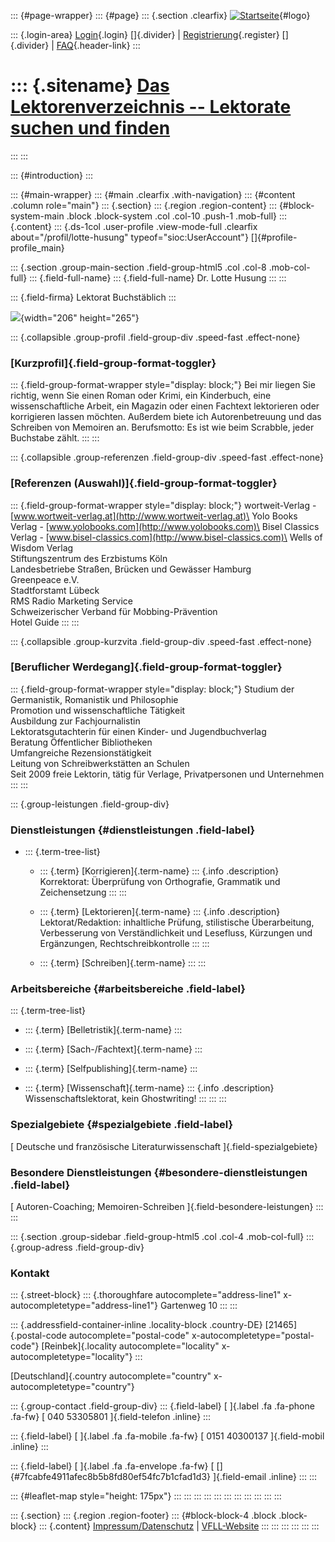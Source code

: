::: {#page-wrapper}
::: {#page}
::: {.section .clearfix}
[![Startseite](https://www.lektoren.de/sites/default/files/VfLL_logo.jpg)](/ "Startseite"){#logo}

::: {.login-area}
[Login](/user){.login} []{.divider} \|
[Registrierung](/user/register){.register} []{.divider} \|
[FAQ](/faq-page){.header-link}
:::

::: {.sitename}
[Das Lektorenverzeichnis -- Lektorate suchen und finden](/ "Startseite")
========================================================================
:::
:::

::: {#introduction}
:::

::: {#main-wrapper}
::: {#main .clearfix .with-navigation}
::: {#content .column role="main"}
::: {.section}
::: {.region .region-content}
::: {#block-system-main .block .block-system .col .col-10 .push-1 .mob-full}
::: {.content}
::: {.ds-1col .user-profile .view-mode-full .clearfix about="/profil/lotte-husung" typeof="sioc:UserAccount"}
[]{#profile-profile_main}

::: {.section .group-main-section .field-group-html5 .col .col-8 .mob-col-full}
::: {.field-full-name}
::: {.field-full-name}
Dr. Lotte Husung
:::
:::

::: {.field-firma}
Lektorat Buchstäblich
:::

![](https://www.lektoren.de/sites/default/files/styles/profile-image-full/public/users/profile_img/portrait-klein_0.jpg?itok=0qdDl7xq){width="206"
height="265"}

::: {.collapsible .group-profil .field-group-div .speed-fast .effect-none}
### [Kurzprofil]{.field-group-format-toggler}

::: {.field-group-format-wrapper style="display: block;"}
Bei mir liegen Sie richtig, wenn Sie einen Roman oder Krimi, ein
Kinderbuch, eine wissenschaftliche Arbeit, ein Magazin oder einen
Fachtext lektorieren oder korrigieren lassen möchten. Außerdem biete ich
Autorenbetreuung und das Schreiben von Memoiren an. Berufsmotto: Es ist
wie beim Scrabble, jeder Buchstabe zählt.
:::
:::

::: {.collapsible .group-referenzen .field-group-div .speed-fast .effect-none}
### [Referenzen (Auswahl)]{.field-group-format-toggler}

::: {.field-group-format-wrapper style="display: block;"}
wortweit-Verlag -
[www.wortweit-verlag.at](http://www.wortweit-verlag.at)\
Yolo Books Verlag - [www.yolobooks.com](http://www.yolobooks.com)\
Bisel Classics Verlag -
[www.bisel-classics.com](http://www.bisel-classics.com)\
Wells of Wisdom Verlag\
Stiftungszentrum des Erzbistums Köln\
Landesbetriebe Straßen, Brücken und Gewässer Hamburg\
Greenpeace e.V.\
Stadtforstamt Lübeck\
RMS Radio Marketing Service\
Schweizerischer Verband für Mobbing-Prävention\
Hotel Guide
:::
:::

::: {.collapsible .group-kurzvita .field-group-div .speed-fast .effect-none}
### [Beruflicher Werdegang]{.field-group-format-toggler}

::: {.field-group-format-wrapper style="display: block;"}
Studium der Germanistik, Romanistik und Philosophie\
Promotion und wissenschaftliche Tätigkeit\
Ausbildung zur Fachjournalistin\
Lektoratsgutachterin für einen Kinder- und Jugendbuchverlag\
Beratung Öffentlicher Bibliotheken\
Umfangreiche Rezensionstätigkeit\
Leitung von Schreibwerkstätten an Schulen\
Seit 2009 freie Lektorin, tätig für Verlage, Privatpersonen und
Unternehmen
:::
:::

::: {.group-leistungen .field-group-div}
### Dienstleistungen {#dienstleistungen .field-label}

-   ::: {.term-tree-list}
    -   ::: {.term}
        [Korrigieren]{.term-name}
        ::: {.info .description}
        Korrektorat: Überprüfung von Orthografie, Grammatik und
        Zeichensetzung
        :::
        :::

    -   ::: {.term}
        [Lektorieren]{.term-name}
        ::: {.info .description}
        Lektorat/Redaktion: inhaltliche Prüfung, stilistische
        Überarbeitung, Verbesserung von Verständlichkeit und Lesefluss,
        Kürzungen und Ergänzungen, Rechtschreibkontrolle
        :::
        :::

    -   ::: {.term}
        [Schreiben]{.term-name}
        :::
    :::

### Arbeitsbereiche {#arbeitsbereiche .field-label}

::: {.term-tree-list}
-   ::: {.term}
    [Belletristik]{.term-name}
    :::

-   ::: {.term}
    [Sach-/Fachtext]{.term-name}
    :::

-   ::: {.term}
    [Selfpublishing]{.term-name}
    :::

-   ::: {.term}
    [Wissenschaft]{.term-name}
    ::: {.info .description}
    Wissenschaftslektorat, kein Ghostwriting!
    :::
    :::
:::

### Spezialgebiete {#spezialgebiete .field-label}

[ Deutsche und französische Literaturwissenschaft
]{.field-spezialgebiete}

### Besondere Dienstleistungen {#besondere-dienstleistungen .field-label}

[ Autoren-Coaching; Memoiren-Schreiben ]{.field-besondere-leistungen}
:::
:::

::: {.section .group-sidebar .field-group-html5 .col .col-4 .mob-col-full}
::: {.group-adress .field-group-div}
### Kontakt

::: {.street-block}
::: {.thoroughfare autocomplete="address-line1" x-autocompletetype="address-line1"}
Gartenweg 10
:::
:::

::: {.addressfield-container-inline .locality-block .country-DE}
[21465]{.postal-code autocomplete="postal-code"
x-autocompletetype="postal-code"} [Reinbek]{.locality
autocomplete="locality" x-autocompletetype="locality"}
:::

[Deutschland]{.country autocomplete="country"
x-autocompletetype="country"}

::: {.group-contact .field-group-div}
::: {.field-label}
[ ]{.label .fa .fa-phone .fa-fw} [ 040 53305801 ]{.field-telefon
.inline}
:::

::: {.field-label}
[ ]{.label .fa .fa-mobile .fa-fw} [ 0151 40300137 ]{.field-mobil
.inline}
:::

::: {.field-label}
[ ]{.label .fa .fa-envelope .fa-fw} [
[]{#7fcabfe4911afec8b5b8fd80ef54fc7b1cfad1d3} ]{.field-email .inline}
:::
:::

::: {#leaflet-map style="height: 175px"}
:::
:::
:::
:::
:::
:::
:::
:::
:::
:::
:::

::: {.section}
::: {.region .region-footer}
::: {#block-block-4 .block .block-block}
::: {.content}
[Impressum/Datenschutz](/impressum) \|
[VFLL-Website](http://www.vfll.de)
:::
:::
:::
:::
:::
:::
